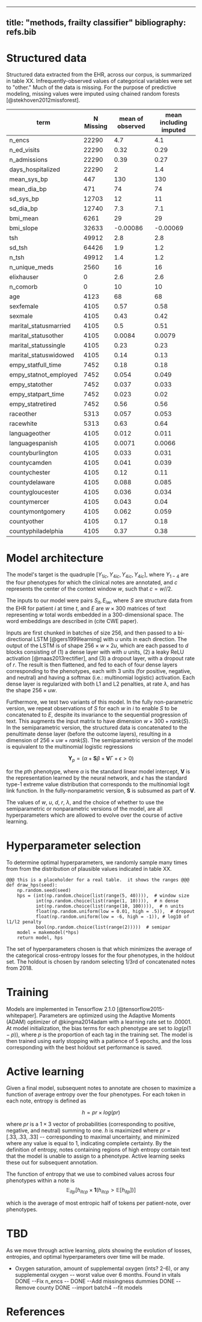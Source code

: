 

<!-- pandoc methods.md -o methods.pdf --filter pandoc-citeproc -->

---
title: "methods, frailty classifier"
bibliography: refs.bib
---

# Structured data

Structured data extracted from the EHR, across our corpus, is summarized in table XX.  Infrequently-observed values of categorical variables were set to "other."  Much of the data is missing.  For the purpose of predictive modeling, missing values were imputed using chained random forests [@stekhoven2012missforest].

|term                 |N Missing |mean of observed   |mean including imputed |
|----|---------------------|-----|--------|
|n_encs|22290                |4.7  |4.1     |
|n_ed_visits|22290                |0.32 |0.29    |
|n_admissions|22290                |0.39 |0.27    |
|days_hospitalized|22290                |2    |1.4     |
|mean_sys_bp|447                  |130  |130     |
|mean_dia_bp|471                  |74   |74      |
|sd_sys_bp|12703                |12   |11      |
|sd_dia_bp|12740                |7.3  |7.1     |
|bmi_mean|6261                 |29   |29      |
|bmi_slope|32633                |-0.00086|-0.00069|
|tsh |49912                |2.8  |2.8     |
|sd_tsh|64426                |1.9  |1.2     |
|n_tsh|49912                |1.4  |1.2     |
|n_unique_meds|2560                 |16   |16      |
|elixhauser|0                    |2.6  |2.6     |
|n_comorb|0                    |10   |10      |
|age |4123                 |68   |68      |
|sexfemale|4105                 |0.57 |0.58    |
|sexmale|4105                 |0.43 |0.42    |
|marital_statusmarried|4105                 |0.5  |0.51    |
|marital_statusother|4105                 |0.0084|0.0079  |
|marital_statussingle|4105                 |0.23 |0.23    |
|marital_statuswidowed|4105                 |0.14 |0.13    |
|empy_statfull_time|7452                 |0.18 |0.18    |
|empy_statnot_employed|7452                 |0.054|0.049   |
|empy_statother|7452                 |0.037|0.033   |
|empy_statpart_time|7452                 |0.023|0.02    |
|empy_statretired|7452                 |0.56 |0.56    |
|raceother|5313                 |0.057|0.053   |
|racewhite|5313                 |0.63 |0.64    |
|languageother|4105                 |0.012|0.011   |
|languagespanish|4105                 |0.0071|0.0066  |
|countyburlington|4105                 |0.033|0.031   |
|countycamden|4105                 |0.041|0.039   |
|countychester|4105                 |0.12 |0.11    |
|countydelaware|4105                 |0.088|0.085   |
|countygloucester|4105                 |0.036|0.034   |
|countymercer|4105                 |0.043|0.04    |
|countymontgomery|4105                 |0.062|0.059   |
|countyother|4105                 |0.17 |0.18    |
|countyphiladelphia|4105                 |0.37 |0.38    |


# Model architecture


The model's target is the quadruple $[Y_{1ic}, Y_{4ic}, Y_{4ic}, Y_{4ic}]$, where $Y_{1-4}$ are the four phenotypes for which the clinical notes are annotated, and $c$ represents the center of the context window $w$, such that $c = w//2$. 

The inputs to our model were pairs $S_{it}, E_{iw}$, where $S$ are structure data from the EHR for patient $i$ at time $t$, and $E$ are $w \times 300$ matrices of text representing $w$ total words embedded in a 300-dimensional space.  The word embeddings are described in (cite CWE paper).

Inputs are first chunked in batches of size 256, and then passed to a bi-directional LSTM [@gers1999learning] with $u$ units in each direction.  The output of the LSTM is of shape $256 \times w \times 2u$, which are each passed to $d$ blocks consisting of (1) a dense layer with with $u$ units, (2) a leaky ReLU activation [@maas2013rectifier], and (3) a dropout layer, with a dropout rate of $r$.  The result is then flattened, and fed to each of four dense layers corresponding to the phenotypes, each with 3 units (for positive, negative, and neutral) and having a softmax (i.e.: multinomial logistic) activation.  Each dense layer is regularized with both L1 and L2 penalties, at rate $\lambda$, and has the shape $256 \times uw$.

Furthermore, we test two variants of this model.  In the fully non-parametric version, we repeat observations of $S$ for each $w$ in $i$ to enable $S$ to be concatenated to $E$, despite its invariance to the sequential progression of text.  This augments the input matrix to have dimension $w \times 300+rank(S)$.  In the semiparametric version, the structured data is concatenated to the penultimate dense layer (before the outcome layers), resulting in a dimension of $256 \times uw + rank(S)$.  The semiparametric version of the model is equivalent to the multinomial logistic regressions

$$
\mathbf{Y}_p = \left(\alpha + \mathbf{S}\beta + \mathbf{V}\Gamma + \epsilon > 0\right)
$$

for the $p$th phenotype, where $\alpha$ is the standard linear model intercept, $\mathbf{V}$ is the representation learned by the neural network, and $\epsilon$ has the standard type-1 extreme value distribution that corresponds to the multinomial logit link function.  In the fully-nonparametric version, $\mathbf{S}$ is subsumed as part of $\mathbf{V}$.  

The values of $w$, $u$, $d$, $r$, $\lambda$, and the choice of whether to use the semiparametric or nonparametric versions of the model, are all hyperparameters which are allowed to evolve over the course of active learning.

# Hyperparameter selection

To determine optimal hyperparameters, we randomly sample many times from from the distribution of plausible values indicated in table XX.

	@@@ this is a placeholder for a real table.  it shows the ranges @@@
	def draw_hps(seed):
	    np.random.seed(seed)
	    hps = (int(np.random.choice(list(range(5, 40)))),  # window size
	           int(np.random.choice(list(range(1, 10)))),  # n dense
	           int(np.random.choice(list(range(10, 100)))),  # n units
	           float(np.random.uniform(low = 0.01, high = .5)),  # dropout
	           float(np.random.uniform(low = -6, high = -1)), # log10 of l1/l2 penalty
	           bool(np.random.choice(list(range(2)))))  # semipar
	    model = makemodel(*hps)
	    return model, hps

The set of hyperparameters chosen is that which minimizes the average of the categorical cross-entropy losses for the four phenotypes, in the holdout set.  The holdout is chosen by random selecting 1/3rd of concatenated notes from 2018.

# Training

Models are implemented in Tensorflow 2.1.0 [@tensorflow2015-whitepaper].  Parameters are optimized using the Adaptive Moments (ADAM) optimizer of @kingma2014adam with a learning rate set to .00001.  At model initialization, the bias terms for each phenotype are set to $log(p(1-p))$, where $p$ is the proportion of each tag in the training set.  The model is then trained using early stopping with a patience of 5 epochs, and the loss corresponding with the best holdout set performance is saved.  

# Active learning

Given a final model, subsequent notes to annotate are chosen to maximize a function of average entropy over the four phenotypes.  For each token in each note, entropy is defined as 

$$
h = pr\times log(pr)
$$

where $pr$ is a $1\times 3$ vector of probabilities (corresponding to positive, negative, and neutral) summing to one.  $h$ is maximized where $pr = [.33, .33, .33]$ -- corresponding to maximal uncertainty, and minimized where any value is equal to 1, indicating complete certainty.  By the definition of entropy, notes containing regions of high entropy contain text that the model is unable to assign to a phenotype.  Active learning seeks these out for subsequent annotation.

The function of entropy that we use to combined values across four phenotypes within a note is 
$$
\mathbb{E}_{itp}[h_{itcp}\times \mathbf{1}\left(h_{itcp} > \mathbb{E}[h_{itp}]\right)]
$$

which is the average of most entropic half of tokens per patient-note, over phenotypes.

# TBD

As we move through active learning, plots showing the evolution of losses, entropies, and optimal hyperparameters over time will be made.

- Oxygen saturation, amount of supplemental oxygen (ints?  2-6), or any supplemental oxygen -- worst value over 6 months.  Found in vitals DONE
--Fix n_encs -- DONE
--Add missingness dummies DONE
--Remove county DONE
--import batch4
--fit models


# References




